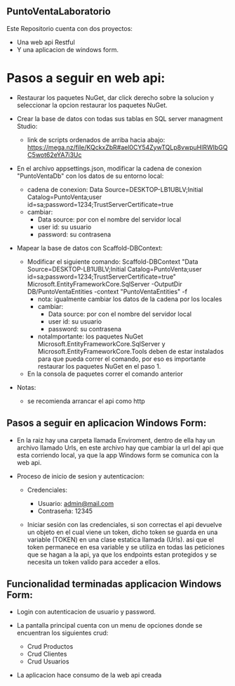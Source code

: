 ## PuntoVentaLaboratorio
Este Repositorio cuenta con dos proyectos: 
* Una web api Restful 
* Y una aplicacion de windows form.

# Pasos a seguir en web api:
- Restaurar los paquetes NuGet, dar click derecho sobre la solucion y seleccionar la opcion restaurar los paquetes NuGet.
  
- Crear la base de datos con todas sus tablas en SQL server managment Studio:
    - link de scripts ordenados de arriba hacia abajo: https://mega.nz/file/KQckxZbR#ael0CY54ZywTQLp8vwpuHlRWIbGQC5wot62eYA7i3Uc
 
- En el archivo appsettings.json, modificar la cadena de conexion "PuntoVentaDb" con los datos de su entorno local:
    - cadena de conexion: Data Source=DESKTOP-LB1UBLV;Initial Catalog=PuntoVenta;user id=sa;password=1234;TrustServerCertificate=true
    - cambiar:
       - Data source: por con el nombre del servidor local
       - user id: su usuario
       - password: su contrasena
  
- Mapear la base de datos con Scaffold-DBContext:
    - Modificar el siguiente comando: Scaffold-DBContext "Data Source=DESKTOP-LB1UBLV;Initial Catalog=PuntoVenta;user id=sa;password=1234;TrustServerCertificate=true" Microsoft.EntityFrameworkCore.SqlServer -OutputDir DB/PuntoVentaEntities -context "PuntoVentaEntities" -f
      - nota: igualmente cambiar los datos de la cadena por los locales
      - cambiar:
         - Data source: por con el nombre del servidor local
         - user id: su usuario
         - password: su contrasena
      - notaImportante: los paquetes NuGet Microsoft.EntityFrameworkCore.SqlServer y Microsoft.EntityFrameworkCore.Tools  deben de estar instalados para que pueda correr el comando, por eso es importante restaurar los paquetes NuGet en el paso 1.
    - En la consola de paquetes correr el comando anterior

- Notas:
    * se recomienda arrancar el api como http

      
## Pasos a seguir en aplicacion Windows Form:
* En la raiz hay una carpeta llamada Enviroment, dentro de ella hay un archivo llamado Urls, en este archivo hay que cambiar la url del api que esta corriendo local, ya que la app Windows form se comunica con la web api.

* Proceso de inicio de sesion y autenticacion:
  - Credenciales:
    * Usuario: admin@mail.com
    * Contraseña: 12345
   
  - Iniciar sesión con las credenciales, si son correctas el api devuelve un objeto en el cual viene un token, dicho token se guarda en una variable (TOKEN) en una clase estatica llamada (Urls). asi que el token permanece en esa variable y se utiliza en todas las peticiones que se hagan a la api, ya que los endpoints estan protegidos y se necesita un token valido para acceder a ellos.
 


## Funcionalidad terminadas applicacion Windows Form:
* Login con autenticacion de usuario y password.
* La pantalla principal cuenta con un menu de opciones donde se encuentran los siguientes crud:
  - Crud Productos
  - Crud Clientes
  - Crud Usuarios

* La aplicacion hace consumo de la web api creada
    


  
